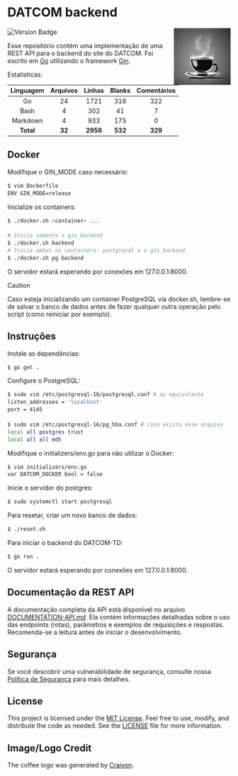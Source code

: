 # DATCOM backend

<img align="right" width="128px" src=".media/coffee.png" />

![Version Badge](https://img.shields.io/badge/version-v1.0.0--beta-blue)

Esse repositório contém uma implementação de uma REST API para o backend do site do DATCOM. Foi escrito em [Go](https://go.dev/) utilizando o framework [Gin](https://github.com/gin-gonic/gin/).

Estatisticas:

| Linguagem  | Arquivos | Linhas   | Blanks  | Comentários |
|:----------:|:--------:|:--------:|:-------:|:-----------:|
| Go         | 24       | 1721     | 316     | 322 |
| Bash       | 4        | 302      | 41      | 7 |
| Markdown   | 4        | 933      | 175     | 0 |
| **Total**  | **32**   | **2956** | **532** | **329** |

## Docker

Modifique o GIN\_MODE caso necessário:

```bash
$ vim Dockerfile
ENV GIN_MODE=release
```

Inicialize os containers:

```bash
$ ./docker.sh <container> ...

# Inicia somente o gin_backend
$ ./docker.sh backend
# Inicia ambos os containers: postgresql e o gin_backend
$ ./docker.sh pg backend
```

O servidor estará esperando por conexões em 127.0.0.1:8000.

> [!CAUTION]
> Caso esteja inicializando um container PostgreSQL via docker.sh, lembre-se de salvar o banco de dados antes de fazer qualquer outra operação pelo script (como reiniciar por exemplo).

## Instruções

Instale as dependências:

```bash
$ go get .
```

Configure o PostgreSQL:

```bash
$ sudo vim /etc/postgresql-16/postgresql.conf # ou equivalente
listen_addresses = 'localhost'
port = 4145

$ sudo vim /etc/postgresql-16/pg_hba.conf # caso exista esse arquivo
local all postgres trust
local all all md5
```

Modifique o initializers/env.go para não utilizar o Docker:

```bash
$ vim initializers/env.go
var DATCOM_DOCKER bool = false
```

Inicie o servidor do postgres:

```bash
$ sudo systemctl start postgresql
```

Para resetar, criar um novo banco de dados:

```bash
$ ./reset.sh
```

Para iniciar o backend do DATCOM-TD:

```bash
$ go run .
```

O servidor estará esperando por conexões em 127.0.0.1:8000.

## Documentação da REST API

A documentação completa da API está disponível no arquivo [DOCUMENTATION-API.md](DOCUMENTATION-API.md). Ela contém informações detalhadas sobre o uso das endpoints (rotas), parâmetros e exemplos de requisições e respostas. Recomenda-se a leitura antes de iniciar o desenvolvimento.

## Segurança

Se você descobrir uma vulnerabilidade de segurança, consulte nossa [Política de Segurança](SECURITY.md) para mais detalhes.

## License

This project is licensed under the [MIT License](https://opensource.org/licenses/MIT). Feel free to use, modify, and distribute the code as needed. See the [LICENSE](LICENSE) file for more information.

## Image/Logo Credit

The coffee logo was generated by <a href="https://www.craiyon.com">Craiyon</a>.
